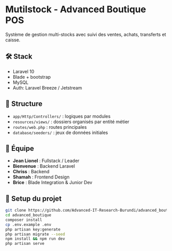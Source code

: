 # Mutilstock - Advanced Boutique POS

Système de gestion multi-stocks avec suivi des ventes, achats, transferts et caisse.

## 🛠️ Stack
- Laravel 10
- Blade + bootstrap
- MySQL
- Auth: Laravel Breeze / Jetstream

## 📁 Structure
- `app/Http/Controllers/` : logiques par modules
- `resources/views/` : dossiers organisés par entité métier
- `routes/web.php` : routes principales
- `database/seeders/` : jeux de données initiales

## 👥 Équipe
- **Jean Lionel** : Fullstack / Leader
- **Bienvenue** : Backend Laravel
- **Chriss** : Backend 
- **Shamah** : Frontend Design
- **Brice** : Blade Integration & Junior Dev

## 🚀 Setup du projet

```bash
git clone https://github.com/Advanced-IT-Research-Burundi/advanced_boutique.git
cd advanced_boutique
composer install
cp .env.example .env
php artisan key:generate
php artisan migrate --seed
npm install && npm run dev
php artisan serve
